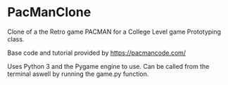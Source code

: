 # PacManClone
Clone of a the Retro game PACMAN for a College Level game Prototyping class.

Base code and tutorial provided by https://pacmancode.com/

Uses Python 3 and the Pygame engine to use.
Can be called from the terminal aswell by running the game.py function.
